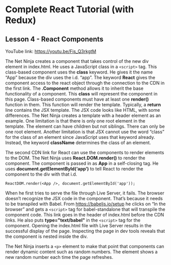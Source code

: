 # Complete React Tutorial (with Redux)

## Lesson 4 - React Components

YouTube link: https://youtu.be/Fis_Q3rkgtM

The Net Ninja creates a component that takes control of the new div element in index.html. He uses a JavaScript class in a `<script>` tag. This class-based component uses the __class__ keyword. He gives it the name “App” because the div uses the i.d. “app”. The keyword __React__ gives the component access to the react object through the connection to the CDN in the first link. The __.Component__ method allows it to inherit the base functionality of a component. This __class__ will represent the component in this page. Class-based components must have at least one __render()__ function in them. This function will render the template. Typically, a __return__ line contains the JSX template. The JSX code looks like HTML, with some differences. The Net Ninja creates a template with a header element as an example. One limitation is that there is only one root element in the template. The element can have children but not siblings. There can only be one root element. Another limitation is that JSX cannot use the word “class” for the class of an element since JavaScript uses that keyword already. Instead, the keyword __className__ determines the class of an element.

The second CDN link for React can use the components to render elements to the DOM. The Net Ninja uses __React.DOM.render()__ to render the component. The component is passed in as __App__ in a self-closing tag. He uses __document.getElementById(‘app’)__ to tell React to render the component to the div with that i.d.

`ReactDOM.render(<App />, document.getElementById('app'));`

When he first tries to serve the file through Live Server, it fails. The browser doesn’t recognize the JSX code in the component. That’s because it needs to be transpiled with Babel. From https://babeljs.io/setup he clicks on “In the browser” and gets a `<script>` tag for babel-standalone that will transpile the component code. This link goes in the header of index.html before the CDN links. He also puts __type="text/babel"__ in the `<script>` tag for the component. Opening the index.html file with Live Server results in the successful display of the page. Inspecting the page in dev tools reveals that the component is nested inside the div.

The Net Ninja inserts a `<p>` element to make that point that components can render dynamic content such as random numbers. The element shows a new random number each time the page refreshes.
